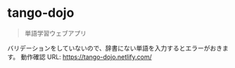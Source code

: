 # tango-dojo

> 単語学習ウェブアプリ  

バリデーションをしていないので、辞書にない単語を入力するとエラーがおきます。
動作確認 URL: https://tango-dojo.netlify.com/

